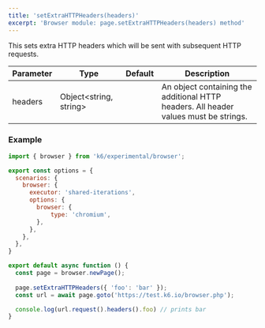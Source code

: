 ```yaml
---
title: 'setExtraHTTPHeaders(headers)'
excerpt: 'Browser module: page.setExtraHTTPHeaders(headers) method'
---
```


This sets extra HTTP headers which will be sent with subsequent HTTP requests.

| Parameter       | Type   | Default | Description                                                                                                                                                                                                                           |
|-----------------|--------|---------|---------------------------------------------------------------------------------------------------------------------------------------------------------------------------------------------------------------------------------------|
| headers        | Object<string, string>  |     |  An object containing the additional HTTP headers. All header values must be strings.                             |

### Example

<CodeGroup labels={[]}>

```javascript
import { browser } from 'k6/experimental/browser';

export const options = {
  scenarios: {
    browser: {
      executor: 'shared-iterations',
      options: {
        browser: {
            type: 'chromium',
        },
      },
    },
  },
}

export default async function () {
  const page = browser.newPage();
  
  page.setExtraHTTPHeaders({ 'foo': 'bar' });
  const url = await page.goto('https://test.k6.io/browser.php');

  console.log(url.request().headers().foo) // prints bar
}
```

</CodeGroup>